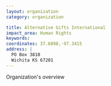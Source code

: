 ```yaml
---
layout: organization
category: organization

title: Alternative Gifts International
impact_area: Human Rights
keywords: 
coordinates: 37.6898,-97.3415
address: |
  PO Box 3810
  Wichita KS 67201
---
```

Organization's overview
